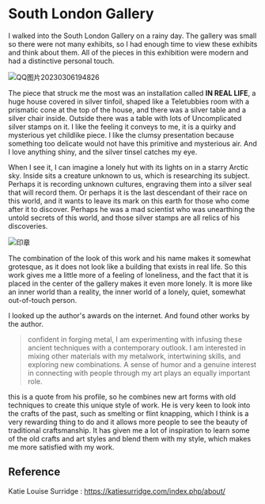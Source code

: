 # South London Gallery

I walked into the South London Gallery on a rainy day. The gallery was small so there were not many exhibits, so I had enough time to view these exhibits and think about them. All of the pieces in this exhibition were modern and had a distinctive personal touch.

![QQ图片20230306194826](https://user-images.githubusercontent.com/118484191/223215248-2ec3e566-c6b7-497d-8c55-74fdfc5fdd2c.png)


The piece that struck me the most was an installation called **IN REAL LIFE**, a huge house covered in silver tinfoil, shaped like a Teletubbies room with a prismatic cone at the top of the house, and there was a silver table and a silver chair inside. Outside there was a table with lots of Uncomplicated silver stamps on it. I like the feeling it conveys to me, it is a quirky and mysterious yet childlike piece. I like the clumsy presentation because something too delicate would not have this primitive and mysterious air. And I love anything shiny, and the silver tinsel catches my eye.

When I see it, I can imagine a lonely hut with its lights on in a starry Arctic sky. Inside sits a creature unknown to us, which is researching its subject. Perhaps it is recording unknown cultures, engraving them into a silver seal that will record them. Or perhaps it is the last descendant of their race on this world, and it wants to leave its mark on this earth for those who come after it to discover. Perhaps he was a mad scientist who was unearthing the untold secrets of this world, and those silver stamps are all relics of his discoveries.

![印章](https://user-images.githubusercontent.com/118484191/223159270-7ee1f3e5-04bb-4e07-9be0-b5614d889690.jpg)

The combination of the look of this work and his name makes it somewhat grotesque, as it does not look like a building that exists in real life. So this work gives me a little more of a feeling of loneliness, and the fact that it is placed in the center of the gallery makes it even more lonely. It is more like an inner world than a reality, the inner world of a lonely, quiet, somewhat out-of-touch person.

I looked up the author's awards on the internet. And found other works by the author.

>confident in forging metal, I am experimenting with infusing these ancient techniques with a contemporary outlook. I am interested in mixing other materials with my metalwork, intertwining skills, and exploring new combinations. A sense of humor and a genuine interest in connecting with people through my art plays an equally important role.

this is a quote from his profile, so he combines new art forms with old techniques to create this unique style of work. He is very keen to look into the crafts of the past, such as smelting or flint knapping, which I think is a very rewarding thing to do and it allows more people to see the beauty of traditional craftsmanship. It has given me a lot of inspiration to learn some of the old crafts and art styles and blend them with my style, which makes me more satisfied with my work.



## Reference
Katie Louise Surridge : https://katiesurridge.com/index.php/about/
